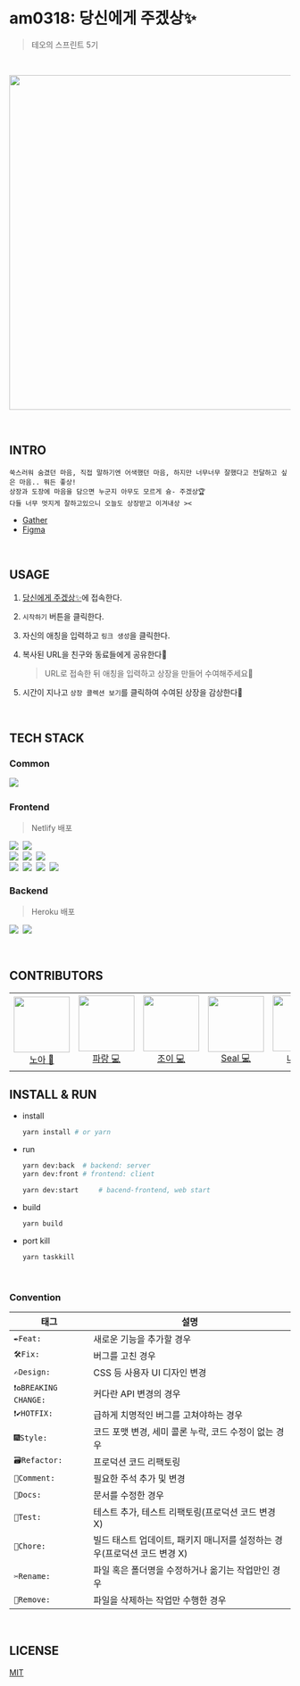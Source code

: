 # am0318: 당신에게 주겠상✨
> 테오의 스프린트 5기

<br/>

<div align=center>

<img src="https://user-images.githubusercontent.com/40855076/157042524-a74463b3-c9f7-45f7-adc4-d7a8791bed8e.png" 
width="600"
/>

</div>

<br/>

## INTRO
```
쑥스러워 숨겼던 마음, 직접 말하기엔 어색했던 마음, 하지만 너무너무 잘했다고 전달하고 싶은 마음.. 뭐든 좋상!
상장과 도장에 마음을 담으면 누군지 아무도 모르게 슝- 주겠상🏆
다들 너무 멋지게 잘하고있으니 오늘도 상장받고 이겨내상 ><
```

- [Gather](https://app.gather.town/app/BF5knX8KBmXFn5CU/teo)
- [Figma](https://www.figma.com/file/gK3CgCDEI2NVTIcbpBmx14/%ED%85%8C%EC%98%A4%EC%9D%98-%EC%8A%A4%ED%94%84%EB%A6%B0%ED%8A%B8-5%EA%B8%B0?node-id=2%3A3)

<br/>

## USAGE
1. [당신에게 주겠상✨](serene-golick-21e934.netlify.app/)에 접속한다.
2. `시작하기` 버튼을 클릭한다.
3. 자신의 애칭을 입력하고 `링크 생성`을 클릭한다.
4. 복사된 URL을 친구와 동료들에게 공유한다👀
    > URL로 접속한 뒤 애칭을 입력하고 상장을 만들어 수여해주세요🥳

5. 시간이 지나고 `상장 콜렉션 보기`를 클릭하여 수여된 상장을 감상한다🤭

<br/>

## TECH STACK
### Common
<p>
  <img src="https://img.shields.io/badge/Lerna-2F0268?style=flat-square&logo=Lerna&logoColor=white"/>&nbsp
  <br>
</p>

### Frontend
> Netlify 배포

<p>
  <img src="https://img.shields.io/badge/JavaScript-ffb13b?style=flat-square&logo=javascript&logoColor=white"/>&nbsp 
  <img src="https://img.shields.io/badge/React-61DAFB?style=flat-square&logo=React&logoColor=white"/>&nbsp
  <br>
  <img src="https://img.shields.io/badge/StyledComponents-DB7093?style=flat-square&logo=StyledComponents&logoColor=white"/>&nbsp
  <img src="https://img.shields.io/badge/MaterialDesignIcons-2196F3?style=flat-square&logo=MaterialDesignIcons&logoColor=white"/>&nbsp
  <img src="https://img.shields.io/badge/Storybook-FF4785?style=flat-square&logo=Storybook&logoColor=white"/>&nbsp
  <br>
  <img src="https://img.shields.io/badge/ESLint-4B32C3?style=flat-square&logo=ESLint&logoColor=white"/>&nbsp
  <img src="https://img.shields.io/badge/Prettier-F7B93E?style=flat-square&logo=Prettier&logoColor=white"/>&nbsp
  <img src="https://img.shields.io/badge/Babel-F9DC3E?style=flat-square&logo=babel&logoColor=white"/>&nbsp
  <img src="https://img.shields.io/badge/Vite-646CFF?style=flat-square&logo=Vite&logoColor=white"/>&nbsp 
</p>

### Backend
> Heroku 배포

<p>
  <img src="https://img.shields.io/badge/Express-000000?style=flat-square&logo=Express&logoColor=white"/>&nbsp 
  <img src="https://img.shields.io/badge/Firebase-FFCA28?style=flat-square&logo=Firebase&logoColor=white"/>&nbsp
  <br>
</p>

<br/>

## CONTRIBUTORS 

<table>
  <tr height="140px">
  <td align="center">
      <a href="https://bit.ly/3LZ2CdR"><img height="100px" width="100px" src="https://user-images.githubusercontent.com/40855076/157038108-69be5018-5a4a-4376-8bcf-a46b0a9bd34c.png"/></a>
      <br />
      <a href="https://bit.ly/3LZ2CdR">노아 🎨</a>
    </td>
    <td align="center">
      <a href="https://github.com/InSeong-So"><img height="100px" width="100px" src="https://avatars.githubusercontent.com/u/18283006?v=4"/></a>
      <br />
      <a href="https://github.com/InSeong-So">파랑 💻</a>
    </td>
    <td align="center">
      <a href="https://github.com/areumsheep"><img height="100px" width="100px" src="https://avatars.githubusercontent.com/u/48716298?v=4"/></a>
      <br />
      <a href="https://github.com/areumsheep">조이 💻</a>
    </td>
    <td align="center">
      <a href="https://github.com/parksil0"><img height="100px" width="100px" src="https://avatars.githubusercontent.com/u/41149744?v=4"/></a>
      <br />
      <a href="https://github.com/parksil0">Seal 💻</a>
    </td>
    <td align="center">
      <a href="https://github.com/wooooooood"><img height="100px" width="100px" src="https://avatars.githubusercontent.com/u/40855076?v=4"/></a>
      <br />
      <a href="https://github.com/wooooooood">나무 💻</a>
    </td>
    <td align="center">
      <a href="https://github.com/yechukim"><img height="100px" width="100px" src="https://avatars.githubusercontent.com/u/61838900?v=4"/></a>
      <br />
      <a href="https://github.com/yechukim">예츄 💻</a>
    </td>
    <td align="center">
      <a href="https://github.com/sunhwa508"><img height="100px" width="100px" src="https://avatars.githubusercontent.com/u/61695175?v=4"/></a>
      <br />
      <a href="https://github.com/sunhwa508">콘솔 💻</a>
    </td>
  </tr>
</table>

## INSTALL & RUN
- install
  ```sh
  yarn install # or yarn
  ```

- run
  ```sh
  yarn dev:back  # backend: server
  yarn dev:front # frontend: client

  yarn dev:start     # bacend-frontend, web start
  ```

- build
  ```sh
  yarn build
  ```

- port kill
  ```sh
  yarn taskkill
  ```

<br>

### Convention

|태그|설명|
|---|----|
|`✒️Feat: `|새로운 기능을 추가할 경우|
|`🛠Fix: `|버그를 고친 경우|
|`✍️Design: `|CSS 등 사용자 UI 디자인 변경|
|`❗️♻️BREAKING CHANGE: `|커다란 API 변경의 경우|
|`❗️✔️HOTFIX: `|급하게 치명적인 버그를 고쳐야하는 경우|
|`🎆Style: `|코드 포맷 변경, 세미 콜론 누락, 코드 수정이 없는 경우|
|`🗃Refactor: `|프로덕션 코드 리팩토링|
|`💬Comment: `|필요한 주석 추가 및 변경|
|`📝Docs: `|문서를 수정한 경우|
|`🧪Test: `|테스트 추가, 테스트 리팩토링(프로덕션 코드 변경 X)|
|`🔬Chore: `|빌드 태스트 업데이트, 패키지 매니저를 설정하는 경우(프로덕션 코드 변경 X)|
|`✂️Rename: `|파일 혹은 폴더명을 수정하거나 옮기는 작업만인 경우|
|`🧺Remove: `|파일을 삭제하는 작업만 수행한 경우|

<br>

## LICENSE

[MIT](https://opensource.org/licenses/MIT)

<br>